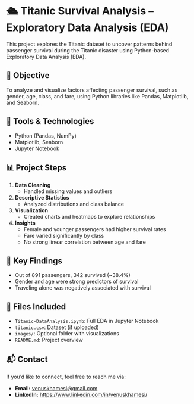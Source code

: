 # 🛳️ Titanic Survival Analysis – Exploratory Data Analysis (EDA)

This project explores the Titanic dataset to uncover patterns behind passenger survival during the Titanic disaster using Python-based Exploratory Data Analysis (EDA).

## 📌 Objective
To analyze and visualize factors affecting passenger survival, such as gender, age, class, and fare, using Python libraries like Pandas, Matplotlib, and Seaborn.

## 🔧 Tools & Technologies
- Python (Pandas, NumPy)
- Matplotlib, Seaborn
- Jupyter Notebook

## 📊 Project Steps

1. **Data Cleaning**
   - Handled missing values and outliers
2. **Descriptive Statistics**
   - Analyzed distributions and class balance
3. **Visualization**
   - Created charts and heatmaps to explore relationships
4. **Insights**
   - Female and younger passengers had higher survival rates
   - Fare varied significantly by class
   - No strong linear correlation between age and fare

## 🧠 Key Findings
- Out of 891 passengers, 342 survived (~38.4%)
- Gender and age were strong predictors of survival
- Traveling alone was negatively associated with survival

## 📎 Files Included
- `Titanic-DataAnalysis.ipynb`: Full EDA in Jupyter Notebook
- `titanic.csv`: Dataset (if uploaded)
- `images/`: Optional folder with visualizations
- `README.md`: Project overview

## 📬 Contact
If you’d like to connect, feel free to reach me via:
- **Email:** venuskhamesi@gmail.com
- **LinkedIn:** https://www.linkedin.com/in/venuskhamesi/
